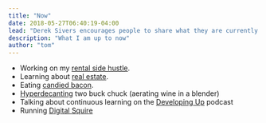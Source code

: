 ```yaml
---
title: "Now"
date: 2018-05-27T06:40:19-04:00
lead: "Derek Sivers encourages people to share what they are currently doing. This is my now page. I am up to a bunch of things right now, atop the list is trying to become a better digital marketer by building more content."
description: "What I am up to now"
author: "tom"
---
```


- Working on my <a href="https://tomfeeley.com/omni-storage/">rental side hustle</a>.
- Learning about <a href="/real-estate-terms/">real estate</a>.
- Eating <a href="/candied-bacon/">candied bacon</a>.
- <a href="/hyperdecanting/">Hyperdecanting</a> two buck chuck (aerating wine in a blender)
- Talking about continuous learning on the <a href="https://www.developingup.com/episodes/27">Developing Up</a> podcast
- Running [Digital Squire](https://www.thedigitalsquire.com/)
